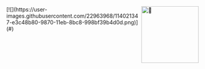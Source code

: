 <img align="right" width="150" alt="🦑" src="https://count.getloli.com/get/@:kabuto-mk7?theme=gelbooru">
[![](https://user-images.githubusercontent.com/22963968/114021347-e3c48b80-9870-11eb-8bc8-998bf39b4d0d.png)](#)
